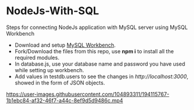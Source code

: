 # NodeJs-With-SQL
Steps for connecting NodeJs application with MySQL server using MySQL Workbench
- Download and setup [MySQL Workbench](https://www.youtube.com/watch?v=2c2fUOgZMmY).
- Fork/Download the files from this repo, use **npm i** to install all the required modules.
- In database.js, use your database name and password you have used while setting up workbench.
- Add values in testdb.users to see the changes in *http://localhost:3000*, showed in the form of JSON objects.

https://user-images.githubusercontent.com/104893311/194115767-1b1ebc84-af32-46f7-a44c-8ef9d5d9486c.mp4

